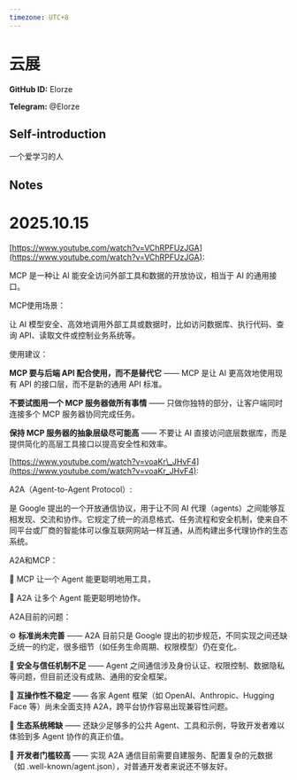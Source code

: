 ```yaml
---
timezone: UTC+8
---
```


# 云展

**GitHub ID:** Elorze

**Telegram:** @Elorze

## Self-introduction

一个爱学习的人

## Notes
<!-- Content_START -->
# 2025.10.15
<!-- DAILY_CHECKIN_2025-10-15_START -->
[https://www.youtube.com/watch?v=VChRPFUzJGA](https://www.youtube.com/watch?v=VChRPFUzJGA):

MCP 是一种让 AI 能安全访问外部工具和数据的开放协议，相当于 AI 的通用接口。

MCP使用场景：

让 AI 模型安全、高效地调用外部工具或数据时，比如访问数据库、执行代码、查询 API、读取文件或控制业务系统等。

使用建议：

**MCP 要与后端 API 配合使用，而不是替代它** —— MCP 是让 AI 更高效地使用现有 API 的接口层，而不是新的通用 API 标准。

**不要试图用一个 MCP 服务器做所有事情** —— 只做你独特的部分，让客户端同时连接多个 MCP 服务器协同完成任务。

**保持 MCP 服务器的抽象层级尽可能高** —— 不要让 AI 直接访问底层数据库，而是提供简化的高层工具接口以提高安全性和效率。

[https://www.youtube.com/watch?v=voaKr\_JHvF4](https://www.youtube.com/watch?v=voaKr_JHvF4):

A2A（Agent-to-Agent Protocol）:

是 Google 提出的一个开放通信协议，用于让不同 AI 代理（agents）之间能够互相发现、交流和协作。它规定了统一的消息格式、任务流程和安全机制，使来自不同平台或厂商的智能体可以像互联网网站一样互通，从而构建出多代理协作的生态系统。

A2A和MCP：

🧩 MCP 让一个 Agent 能更聪明地用工具，

🔗 A2A 让多个 Agent 能更聪明地协作。

A2A目前的问题：

⚙️ **标准尚未完善** —— A2A 目前只是 Google 提出的初步规范，不同实现之间还缺乏统一的约定，很多细节（如任务生命周期、权限模型）仍在变化。

🔐 **安全与信任机制不足** —— Agent 之间通信涉及身份认证、权限控制、数据隐私等问题，但目前还没有成熟、通用的安全框架。

🔄 **互操作性不稳定** —— 各家 Agent 框架（如 OpenAI、Anthropic、Hugging Face 等）尚未全面支持 A2A，跨平台协作容易出现兼容性问题。

🧱 **生态系统稀缺** —— 还缺少足够多的公共 Agent、工具和示例，导致开发者难以体验到多 Agent 协作的真正价值。

🚧 **开发者门槛较高** —— 实现 A2A 通信目前需要自建服务、配置复杂的元数据（如 .well-known/agent.json），对普通开发者来说还不够友好。
<!-- DAILY_CHECKIN_2025-10-15_END -->
<!-- Content_END -->
